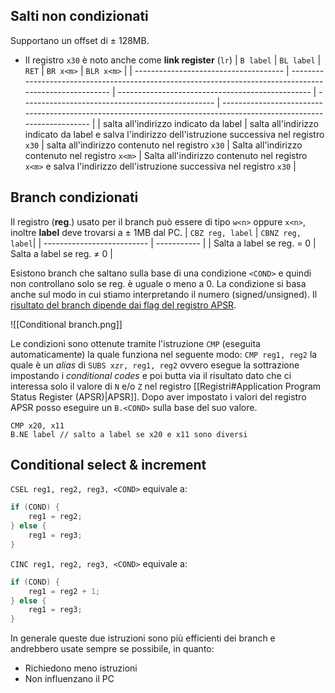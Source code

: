 ## Salti non condizionati
Supportano un offset di $\pm$ 128MB.
- Il registro `x30` è noto anche come **link register** (`lr`) 
| `B label`                             | `BL label`                                                                                              | `RET`                                            | `BR x<m>`                                        | `BLR x<m>`                                                                                                          |
| ------------------------------------- | ------------------------------------------------------------------------------------------------------- | ------------------------------------------------ | ------------------------------------------------ | ------------------------------------------------------------------------------------------------------------------- |
| salta all'indirizzo indicato da label | salta all'indirizzo indicato da label e salva l'indirizzo dell'istruzione successiva nel registro `x30` | salta all'indirizzo contenuto nel registro `x30` | Salta all'indirizzo contenuto nel registro `x<m>` | Salta all'indirizzo contenuto nel registro `x<m>` e salva l'indirizzo dell'istruzione successiva nel registro `x30` |

## Branch condizionati
Il registro (**reg**.) usato per il branch può essere di tipo `w<n>` oppure `x<n>`, inoltre **label** deve trovarsi a $\pm$ 1MB dal PC.
| `CBZ reg, label` | `CBNZ reg, label`|
| -------------------------- | ----------- | 
| Salta a label se reg. = 0  | Salta a label se reg. $\neq$ 0            |       

Esistono branch che saltano sulla base di una condizione `<COND>` e quindi non controllano solo se reg. è uguale o meno a 0.
La condizione si basa anche sul modo in cui stiamo interpretando il numero (signed/unsigned).
Il <u>risultato del branch dipende dai flag del registro APSR</u>.

![[Conditional branch.png]]

Le condizioni sono ottenute tramite l'istruzione `CMP` (eseguita automaticamente) la quale funziona nel seguente modo:
`CMP reg1, reg2` la quale è un _alias_ di `SUBS xzr, reg1, reg2` ovvero esegue la sottrazione impostando i _conditional codes_ e poi butta via il risultato dato che ci interessa solo il valore di `N` e/o `Z` nel registro [[Registri#Application Program Status Register (APSR)|APSR]].
Dopo aver impostato i valori del registro APSR posso eseguire un `B.<COND>` sulla base del suo valore.
```armasm
CMP x20, x11
B.NE label // salto a label se x20 e x11 sono diversi
```

## Conditional select & increment
`CSEL reg1, reg2, reg3, <COND>` equivale a:
```c
if (COND) {
	reg1 = reg2;
} else {
	reg1 = reg3;
}
```

`CINC reg1, reg2, reg3, <COND>` equivale a:
```c
if (COND) {
	reg1 = reg2 + 1;
} else {
	reg1 = reg3;
}
```

In generale queste due istruzioni sono più efficienti dei branch e andrebbero usate sempre se possibile, in quanto:
- Richiedono meno istruzioni
- Non influenzano il PC